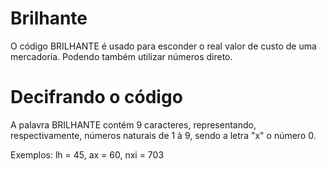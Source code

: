 # Brilhante
O código BRILHANTE é usado para esconder o real valor de custo de uma mercadoria. Podendo também utilizar números direto.
# Decifrando o código
A palavra BRILHANTE contém 9 caracteres, representando, respectivamente, números naturais de 1 à 9, sendo a letra "x" o número 0.

Exemplos: lh = 45, ax = 60, nxi = 703
